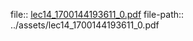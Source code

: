 file:: [lec14_1700144193611_0.pdf](../assets/lec14_1700144193611_0.pdf)
file-path:: ../assets/lec14_1700144193611_0.pdf
